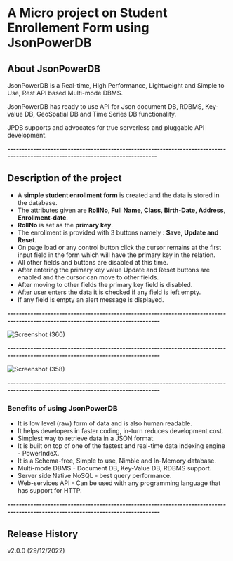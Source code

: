 

 # A Micro project on Student Enrollement Form using JsonPowerDB


## About JsonPowerDB 

JsonPowerDB is a Real-time, High Performance, Lightweight and Simple to Use, Rest API based Multi-mode DBMS.    

JsonPowerDB has ready to use API for Json document DB, RDBMS, Key-value DB, GeoSpatial DB and Time Series DB functionality.     

JPDB supports and advocates for true serverless and pluggable API development.   
          
          
***--------------------------------------------------------------------------------------------------------------------------------***

         
         

## Description of the project   


* A **simple student enrollment form** is created and the data is stored in the database.
* The attributes given are **RollNo, Full Name, Class, Birth-Date, Address, Enrollment-date**.
* **RollNo** is set as the **primary key**.
* The enrollment is provided with 3 buttons namely : **Save, Update and Reset**.
* On page load or any control button click the cursor remains at the first input field in the form which will have the primary key in the relation. 
* All other fields and buttons are disabled at this time.
* After entering the primary key value Update and Reset buttons are enabled and the cursor can move to other fields.
* After moving to other fields the primary key field is disabled.
* After user enters the data it is checked if any field is left empty.
* If any field is empty an alert message is displayed.

***---------------------------------------------------------------------------------------------------------------------------------***


![Screenshot (360)](https://user-images.githubusercontent.com/95097643/209860085-7b69dfd0-4543-49a9-afb3-f640ce78cf99.png)   


***---------------------------------------------------------------------------------------------------------------------------------***

![Screenshot (358)](https://user-images.githubusercontent.com/95097643/209856046-84e4cb58-74d5-4e23-9fe7-50caed319a1a.png)


***---------------------------------------------------------------------------------------------------------------------------------***
### Benefits of using JsonPowerDB

* It is low level (raw) form of data and is also human readable.
* It helps developers in faster coding, in-turn reduces development cost.
* Simplest way to retrieve data in a JSON format.
* It is built on top of one of the fastest and real-time data indexing engine - PowerIndeX.
* It is a Schema-free, Simple to use, Nimble and In-Memory database.
* Multi-mode DBMS - Document DB, Key-Value DB, RDBMS support.
* Server side Native NoSQL - best query performance.
* Web-services API - Can be used with any programming language that has support for HTTP.

***---------------------------------------------------------------------------------------------------------------------------------***
## Release History
v2.0.0 (29/12/2022)
